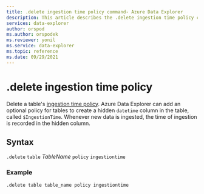 ```yaml
---
title: .delete ingestion time policy command- Azure Data Explorer
description: This article describes the .delete ingestion time policy command in Azure Data Explorer.
services: data-explorer
author: orspod
ms.author: orspodek
ms.reviewer: yonil
ms.service: data-explorer
ms.topic: reference
ms.date: 09/29/2021
---
```

# .delete ingestion time policy

Delete a table's [ingestion time policy](ingestiontimepolicy.md). Azure Data Explorer can add an optional policy for tables to create a hidden `datetime` column in the table, called `$IngestionTime`. Whenever new data is ingested, the time of ingestion is recorded in the hidden column. 

## Syntax

`.delete` `table` *TableName* `policy` `ingestiontime` 

### Example

```kusto
.delete table table_name policy ingestiontime 
```